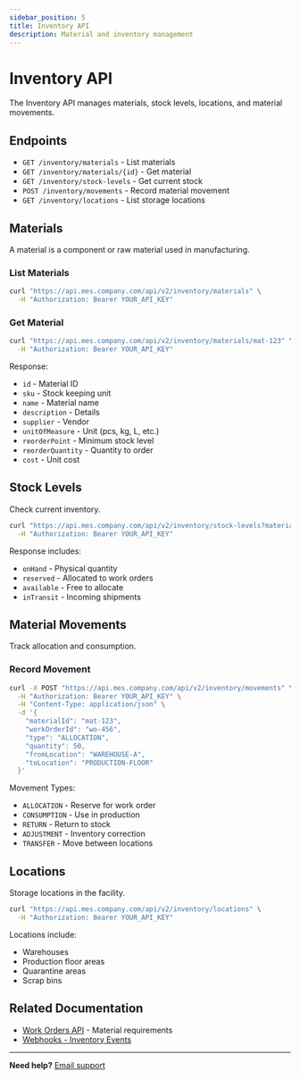 ```yaml
---
sidebar_position: 5
title: Inventory API
description: Material and inventory management
---
```


# Inventory API

The Inventory API manages materials, stock levels, locations, and material movements.

## Endpoints

- `GET /inventory/materials` - List materials
- `GET /inventory/materials/{id}` - Get material
- `GET /inventory/stock-levels` - Get current stock
- `POST /inventory/movements` - Record material movement
- `GET /inventory/locations` - List storage locations

## Materials

A material is a component or raw material used in manufacturing.

### List Materials

```bash
curl "https://api.mes.company.com/api/v2/inventory/materials" \
  -H "Authorization: Bearer YOUR_API_KEY"
```

### Get Material

```bash
curl "https://api.mes.company.com/api/v2/inventory/materials/mat-123" \
  -H "Authorization: Bearer YOUR_API_KEY"
```

Response:
- `id` - Material ID
- `sku` - Stock keeping unit
- `name` - Material name
- `description` - Details
- `supplier` - Vendor
- `unitOfMeasure` - Unit (pcs, kg, L, etc.)
- `reorderPoint` - Minimum stock level
- `reorderQuantity` - Quantity to order
- `cost` - Unit cost

## Stock Levels

Check current inventory.

```bash
curl "https://api.mes.company.com/api/v2/inventory/stock-levels?materialId=mat-123" \
  -H "Authorization: Bearer YOUR_API_KEY"
```

Response includes:
- `onHand` - Physical quantity
- `reserved` - Allocated to work orders
- `available` - Free to allocate
- `inTransit` - Incoming shipments

## Material Movements

Track allocation and consumption.

### Record Movement

```bash
curl -X POST "https://api.mes.company.com/api/v2/inventory/movements" \
  -H "Authorization: Bearer YOUR_API_KEY" \
  -H "Content-Type: application/json" \
  -d '{
    "materialId": "mat-123",
    "workOrderId": "wo-456",
    "type": "ALLOCATION",
    "quantity": 50,
    "fromLocation": "WAREHOUSE-A",
    "toLocation": "PRODUCTION-FLOOR"
  }'
```

Movement Types:
- `ALLOCATION` - Reserve for work order
- `CONSUMPTION` - Use in production
- `RETURN` - Return to stock
- `ADJUSTMENT` - Inventory correction
- `TRANSFER` - Move between locations

## Locations

Storage locations in the facility.

```bash
curl "https://api.mes.company.com/api/v2/inventory/locations" \
  -H "Authorization: Bearer YOUR_API_KEY"
```

Locations include:
- Warehouses
- Production floor areas  
- Quarantine areas
- Scrap bins

## Related Documentation

- [Work Orders API](./work-orders.md) - Material requirements
- [Webhooks - Inventory Events](../webhooks/events.md)

---

**Need help?** [Email support](mailto:developers@mes.company.com)
